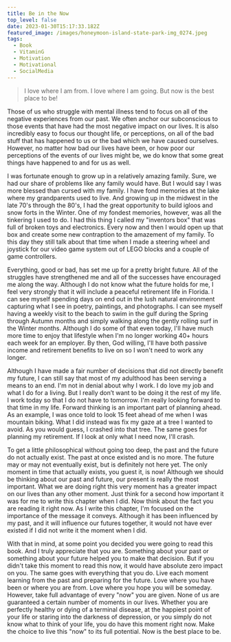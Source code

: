 ```yaml
---
title: Be in the Now
top_level: false
date: 2023-01-30T15:17:33.182Z
featured_image: /images/honeymoon-island-state-park-img_0274.jpeg
tags:
  - Book
  - VitaminG
  - Motivation
  - Motivational
  - SocialMedia
---
```

> I love where I am from. I love where I am going. But now is the best place to be!

Those of us who struggle with mental illness tend to focus on all of the negative experiences from our past. We often anchor our subconscious to those events that have had the most negative impact on our lives. It is also incredibly easy to focus our thought life, or perceptions, on all of the bad stuff that has happened to us or the bad which we have caused ourselves. However, no matter how bad our lives have been, or how poor our perceptions of the events of our lives might be, we do know that some great things have happened to and for us as well.

I was fortunate enough to grow up in a relatively amazing family. Sure, we had our share of problems like any family would have. But I would say I was more blessed than cursed with my family. I have fond memories at the lake where my grandparents used to live. And growing up in the midwest in the late 70's through the 80's, I had the great opportunity to build igloos and snow forts in the Winter. One of my fondest memories, however, was all the tinkering I used to do. I had this thing I called my "inventors box" that was full of broken toys and electronics. Every now and then I would open up that box and create some new contraption to the amazement of my family. To this day they still talk about that time when I made a steering wheel and joystick for our video game system out of LEGO blocks and a couple of game controllers.

Everything, good or bad, has set me up for a pretty bright future. All of the struggles have strengthened me and all of the successes have encouraged me along the way. Although I do not know what the future holds for me, I feel very strongly that it will include a peaceful retirement life in Florida. I can see myself spending days on end out in the lush natural environment capturing what I see in poetry, paintings, and photographs. I can see myself having a weekly visit to the beach to swim in the gulf during the Spring through Autumn months and simply walking along the gently rolling surf in the Winter months. Although I do some of that even today, I'll have much more time to enjoy that lifestyle when I'm no longer working 40+ hours each week for an employer. By then, God willing, I'll have both passive income and retirement benefits to live on so I won't need to work any longer.

Although I have made a fair number of decisions that did not directly benefit my future, I can still say that most of my adulthood has been serving a means to an end. I'm not in denial about why I work. I do love my job and what I do for a living. But I really don’t want to be doing it the rest of my life. I work today so that I do not have to tomorrow. I'm really looking forward to that time in my life. Forward thinking is an important part of planning ahead. As an example, I was once told to look 15 feet ahead of me when I was mountain biking. What I did instead was fix my gaze at a tree I wanted to avoid. As you would guess, I crashed into that tree. The same goes for planning my retirement. If I look at only what I need now, I'll crash.

To get a little philosophical without going too deep, the past and the future do not actually exist. The past at once existed and is no more. The future may or may not eventually exist, but is definitely not here yet. The only moment in time that actually exists, you guest it, is now! Although we should be thinking about our past and future, our present is really the most important. What we are doing right this very moment has a greater impact on our lives than any other moment. Just think for a second how important it was for me to write this chapter when I did. Now think about the fact you are reading it right now. As I write this chapter, I'm focused on the importance of the message it conveys. Although it has been influenced by my past, and it will influence our futures together, it would not have ever existed if I did not write it the moment when I did.

With that in mind, at some point you decided you were going to read this book. And I truly appreciate that you are. Something about your past or something about your future helped you to make that decision. But if you didn't take this moment to read this now, it would have absolute zero impact on you. The same goes with everything that you do. Live each moment learning from the past and preparing for the future. Love where you have been or where you are from. Love where you hope you will be someday. However, take full advantage of every "now" you are given. None of us are guaranteed a certain number of moments in our lives. Whether you are perfectly healthy or dying of a terminal disease, at the happiest point of your life or staring into the darkness of depression, or you simply do not know what to think of your life, you do have this moment right now. Make the choice to live this "now" to its full potential. Now is the best place to be.